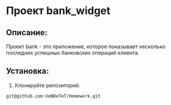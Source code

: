 # Проект bank_widget

## Описание:

Проект bank - это приложение, которое показывает несколько последних успешных банковских операций клиента.

## Установка:

1. Клонируйте репозиторий:
```
git@github.com:VeNDeTeT/Homework.git
```
